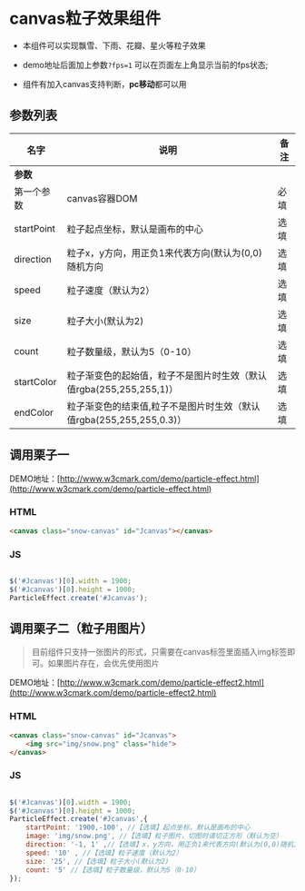 # canvas粒子效果组件

+ 本组件可以实现飘雪、下雨、花瓣、星火等粒子效果

+ demo地址后面加上参数`?fps=1` 可以在页面左上角显示当前的fps状态;

+ 组件有加入canvas支持判断，**pc移动**都可以用

## 参数列表

名字     | 说明                                           | 备注
-----------    |------------------------------------------------|------
**参数** |
第一个参数     | canvas容器DOM                                     | 必填
startPoint    | 粒子起点坐标，默认是画布的中心                      | 选填
direction     | 粒子x，y方向，用正负1来代表方向(默认为(0,0)随机方向  | 选填
speed         | 粒子速度（默认为2）                                | 选填
size          | 粒子大小(默认为2)                                  | 选填
count         | 粒子数量级，默认为5（0-10）                         | 选填
startColor    | 粒子渐变色的起始值，粒子不是图片时生效（默认值rgba(255,255,255,1)）  | 选填
endColor       | 粒子渐变色的结束值,粒子不是图片时生效（默认值rgba(255,255,255,0.3)）         | 选填

## 调用栗子一

DEMO地址：[http://www.w3cmark.com/demo/particle-effect.html](http://www.w3cmark.com/demo/particle-effect.html)

### HTML

```html
<canvas class="snow-canvas" id="Jcanvas"></canvas>
```

### JS

```javascript

$('#Jcanvas')[0].width = 1900;
$('#Jcanvas')[0].height = 1000;
ParticleEffect.create('#Jcanvas');

```

## 调用栗子二（粒子用图片）

> 目前组件只支持一张图片的形式，只需要在canvas标签里面插入img标签即可。如果图片存在，会优先使用图片

DEMO地址：[http://www.w3cmark.com/demo/particle-effect2.html](http://www.w3cmark.com/demo/particle-effect2.html)

### HTML

```html
<canvas class="snow-canvas" id="Jcanvas">
    <img src="img/snow.png" class="hide">
</canvas>
```

### JS

```javascript

$('#Jcanvas')[0].width = 1900;
$('#Jcanvas')[0].height = 1000;
ParticleEffect.create('#Jcanvas',{
    startPoint: '1900,-100', //【选填】起点坐标，默认是画布的中心
    image: 'img/snow.png', //【选填】粒子图片，切图时请切正方形（默认为空）
    direction: '-1, 1' ,//【选填】x，y方向，用正负1来代表方向(默认为(0,0)随机方向)
    speed: '10' , //【选填】粒子速度（默认为2）
    size: '25', //【选填】粒子大小(默认为2)
    count: '5' //【选填】粒子数量级，默认为5（0-10）
});

```